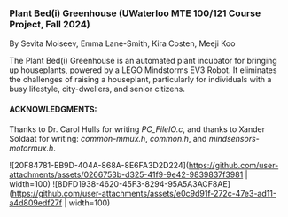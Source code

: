 ### Plant Bed(i) Greenhouse (UWaterloo MTE 100/121 Course Project, Fall 2024)
By Sevita Moiseev, Emma Lane-Smith, Kira Costen, Meeji Koo

The Plant Bed(i) Greenhouse is an automated plant incubator for bringing up houseplants, powered by a LEGO Mindstorms EV3 Robot. It eliminates the
challenges of raising a houseplant, particularly for individuals with a busy lifestyle, city-dwellers, and senior citizens.

#### ACKNOWLEDGMENTS:
Thanks to Dr. Carol Hulls for writing _PC_FileIO.c_, and thanks to Xander Soldaat for writing:
_common-mmux.h_, _common.h_, and _mindsensors-motormux.h_.

![20F84781-EB9D-404A-868A-8E6FA3D2D224](https://github.com/user-attachments/assets/0266753b-d325-41f9-9e42-9839837f3981 | width=100)
![8DFD1938-4620-45F3-8294-95A5A3ACF8AE](https://github.com/user-attachments/assets/e0c9d91f-272c-47e3-ad11-a4d809edf27f | width=100)
